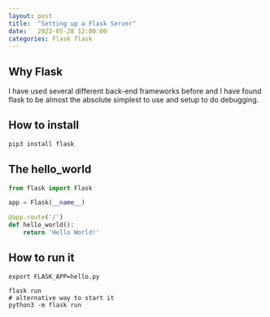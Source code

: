 ```yaml
---
layout: post
title:  "Setting up a Flask Server"
date:   2022-05-28 12:00:00
categories: Flask flask
---
```


## Why Flask

I have used several different back-end frameworks before and I have found flask to be almost the absolute simplest to use and setup to do debugging.  

## How to install

```python
pip3 install flask
```

## The hello\_world

```python
from flask import Flask

app = Flask(__name__)

@app.route('/')
def hello_world():
    return 'Hello World!'
```

## How to run it

```
export FLASK_APP=hello.py

flask run
# alternative way to start it
python3 -m flask run
```
